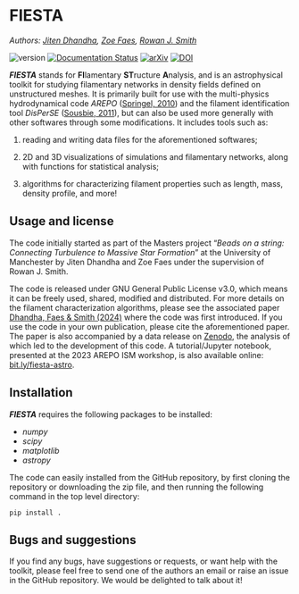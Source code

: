 # FIESTA

*Authors: [Jiten Dhandha](mailto:jitendhandha@gmail.com), [Zoe Faes](mailto:zoe.faes@esa.int), [Rowan J. Smith](mailto:rjs22@st-andrews.ac.uk)*

![version](https://img.shields.io/badge/version-1.0.0-blue)
[![Documentation Status](https://readthedocs.org/projects/fiesta-astro/badge/?version=latest)](https://fiesta-astro.readthedocs.io/en/latest/?badge=latest)
[![arXiv](https://img.shields.io/badge/arXiv-2307.12428-b31b1b.svg)](https://arxiv.org/abs/2307.12428)
[![DOI](https://zenodo.org/badge/DOI/10.5281/zenodo.8176097.svg)](https://doi.org/10.5281/zenodo.8176097)

***FIESTA*** stands for **FI**lamentary **ST**ructure
**A**nalysis, and is an astrophysical toolkit for studying filamentary
networks in density fields defined on unstructured meshes. It is
primarily built for use with the multi-physics hydrodynamical code *AREPO*
([Springel, 2010](https://doi.org/10.1111/j.1365-2966.2009.15715.x))
and the filament identification tool *DisPerSE* ([Sousbie,
2011](https://doi.org/10.1111/j.1365-2966.2011.18394.x)), but can
also be used more generally with other softwares through some
modifications. It includes tools such as:

1. reading and writing data
files for the aforementioned softwares;

1. 2D and 3D visualizations of
simulations and filamentary networks, along with functions for
statistical analysis;

1. algorithms for characterizing filament
properties such as length, mass, density profile, and more!

## Usage and license

The code initially started as part of the Masters project “*Beads on a
string: Connecting Turbulence to Massive Star Formation*” at the University of Manchester
by Jiten Dhandha and Zoe Faes under the supervision of Rowan J. Smith.

The code is released under GNU General Public License v3.0, 
which means it can be freely used, shared, modified and distributed. For more details on
the filament characterization algorithms, please see the associated paper 
[Dhandha, Faes & Smith (2024)](https://ui.adsabs.harvard.edu/abs/2024MNRAS.529.4699D/abstract) where the code was first introduced.
If you use the code in your own publication, please cite the aforementioned paper.
The paper is also accompanied by a data release on [Zenodo](https://doi.org/10.5281/zenodo.8176097),
the analysis of which led to the development of this code. A tutorial/Jupyter notebook, presented at
the 2023 AREPO ISM workshop, is also available online: [bit.ly/fiesta-astro](http://bit.ly/fiesta-astro).

## Installation

***FIESTA***  requires the following packages to be installed:
-  *numpy*
-  *scipy*
-  *matplotlib*
-  *astropy*

The code can easily installed from the GitHub repository, by first cloning the repository 
or downloading the zip file, and then running the following command in the top level directory:

```
pip install .
```

## Bugs and suggestions

If you find any bugs, have suggestions or requests, or want help
with the toolkit, please feel free to send one of the authors an email
or raise an issue in the GitHub repository. We would be delighted to
talk about it!